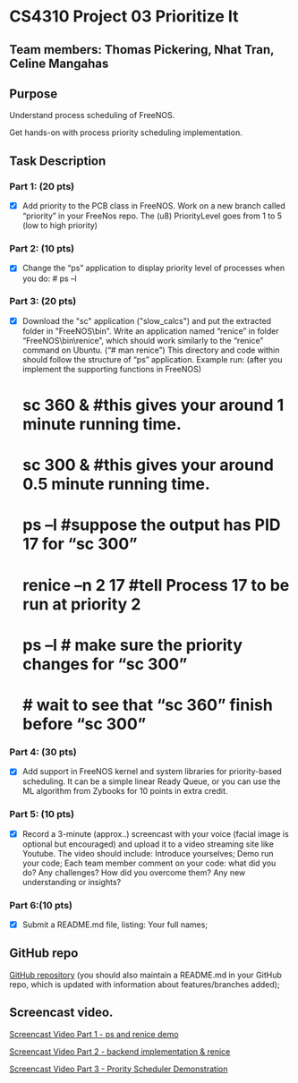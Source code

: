 # CS4310 Project 03 Prioritize It

## Team members: Thomas Pickering, Nhat Tran, Celine Mangahas

## Purpose

Understand process scheduling of FreeNOS.

Get hands-on with process priority scheduling implementation.

## Task Description   

### Part 1: (20 pts) 

* [x] Add priority to the PCB class in FreeNOS. Work on a new branch called “priority” in your FreeNos repo. The (u8) PriorityLevel goes from 1 to 5 (low to high priority)

### Part 2: (10 pts) 

* [x] Change the “ps” application to display priority level of processes when you do:
       # ps –l

### Part 3: (20 pts) 

* [x]  Download the "sc" application ("slow_calcs") and put the extracted folder in "FreeNOS\bin". Write an application named “renice” in folder “FreeNOS\bin\renice”, which should work similarly to the “renice” command on Ubuntu. (“# man renice”) This directory and code within should follow the structure of “ps” application.
      Example run: (after you implement the supporting functions in FreeNOS)

      # sc 360 &    #this gives your around 1 minute running time.

      # sc 300 &   #this gives your around 0.5 minute running time.

      # ps –l #suppose the output has PID 17 for “sc 300”

      # renice –n 2 17 #tell Process 17 to be run at priority 2

      # ps –l # make sure the priority changes for “sc 300”

      # # wait to see that “sc 360” finish before “sc 300”

### Part 4: (30 pts) 

* [x] Add support in FreeNOS kernel and system libraries for priority-based scheduling. It can be a simple linear Ready Queue, or you can use the ML algorithm from Zybooks for 10 points in extra credit.

### Part 5: (10 pts) 

* [x] Record a 3-minute (approx..) screencast with your voice (facial image is optional but encouraged) and upload it to a video streaming site like Youtube. The video should include:
Introduce yourselves;
Demo run your code;
Each team member comment on your code: what did you do? Any challenges? How did you overcome them? Any new understanding or insights?
### Part 6:(10 pts) 

* [x] Submit a README.md file, listing:
Your full names;

## GitHub repo 

[GitHub repository](https://github.com/team7project1/project2.git)
(you should also maintain a README.md in your GitHub repo, which is updated with information about features/branches added);

## Screencast video.

[Screencast Video Part 1 - ps and renice demo](https://www.youtube.com/watch?v=SGQiS48h4UI "Youtube")

[Screencast Video Part 2 - backend implementation & renice](https://youtu.be/uBgt9taFSGA "Youtube")

[Screencast Video Part 3 - Prority Scheduler Demonstration](https://www.youtube.com/watch?v=xQ7Fjz1mh0Q "Youtube")
